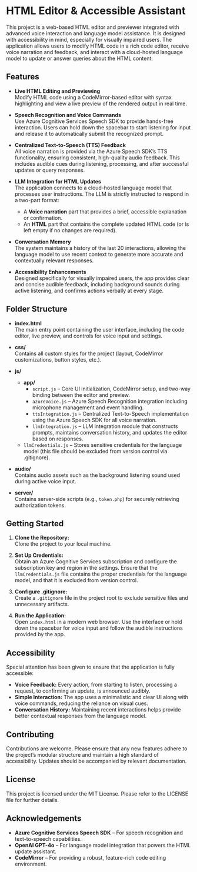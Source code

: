 # HTML Editor & Accessible Assistant

This project is a web-based HTML editor and previewer integrated with advanced voice interaction and language model assistance. It is designed with accessibility in mind, especially for visually impaired users. The application allows users to modify HTML code in a rich code editor, receive voice narration and feedback, and interact with a cloud-hosted language model to update or answer queries about the HTML content.

## Features

- **Live HTML Editing and Previewing**  
  Modify HTML code using a CodeMirror-based editor with syntax highlighting and view a live preview of the rendered output in real time.

- **Speech Recognition and Voice Commands**  
  Use Azure Cognitive Services Speech SDK to provide hands-free interaction. Users can hold down the spacebar to start listening for input and release it to automatically submit the recognized prompt.

- **Centralized Text-to-Speech (TTS) Feedback**  
  All voice narration is provided via the Azure Speech SDK’s TTS functionality, ensuring consistent, high-quality audio feedback. This includes audible cues during listening, processing, and after successful updates or query responses.

- **LLM Integration for HTML Updates**  
  The application connects to a cloud-hosted language model that processes user instructions. The LLM is strictly instructed to respond in a two-part format:
  - A **Voice narration** part that provides a brief, accessible explanation or confirmation.
  - An **HTML** part that contains the complete updated HTML code (or is left empty if no changes are required).

- **Conversation Memory**  
  The system maintains a history of the last 20 interactions, allowing the language model to use recent context to generate more accurate and contextually relevant responses.

- **Accessibility Enhancements**  
  Designed specifically for visually impaired users, the app provides clear and concise audible feedback, including background sounds during active listening, and confirms actions verbally at every stage.

## Folder Structure

- **index.html**  
  The main entry point containing the user interface, including the code editor, live preview, and controls for voice input and settings.

- **css/**  
  Contains all custom styles for the project (layout, CodeMirror customizations, button styles, etc.).

- **js/**  
  - **app/**
    - `script.js` – Core UI initialization, CodeMirror setup, and two-way binding between the editor and preview.
    - `azureVoice.js` – Azure Speech Recognition integration including microphone management and event handling.
    - `ttsIntegration.js` – Centralized Text-to-Speech implementation using the Azure Speech SDK for all voice narration.
    - `llmIntegration.js` – LLM integration module that constructs prompts, maintains conversation history, and updates the editor based on responses.
  - `llmCredentials.js` – Stores sensitive credentials for the language model (this file should be excluded from version control via .gitignore).

- **audio/**  
  Contains audio assets such as the background listening sound used during active voice input.

- **server/**  
  Contains server-side scripts (e.g., `token.php`) for securely retrieving authorization tokens.

## Getting Started

1. **Clone the Repository:**  
   Clone the project to your local machine.

2. **Set Up Credentials:**  
   Obtain an Azure Cognitive Services subscription and configure the subscription key and region in the settings. Ensure that the `llmCredentials.js` file contains the proper credentials for the language model, and that it is excluded from version control.

3. **Configure .gitignore:**  
   Create a `.gitignore` file in the project root to exclude sensitive files and unnecessary artifacts.

4. **Run the Application:**  
   Open `index.html` in a modern web browser. Use the interface or hold down the spacebar for voice input and follow the audible instructions provided by the app.

## Accessibility

Special attention has been given to ensure that the application is fully accessible:
- **Voice Feedback:** Every action, from starting to listen, processing a request, to confirming an update, is announced audibly.
- **Simple Interaction:** The app uses a minimalistic and clear UI along with voice commands, reducing the reliance on visual cues.
- **Conversation History:** Maintaining recent interactions helps provide better contextual responses from the language model.

## Contributing

Contributions are welcome. Please ensure that any new features adhere to the project’s modular structure and maintain a high standard of accessibility. Updates should be accompanied by relevant documentation.

## License

This project is licensed under the MIT License. Please refer to the LICENSE file for further details.

## Acknowledgements

- **Azure Cognitive Services Speech SDK** – For speech recognition and text-to-speech capabilities.
- **OpenAI GPT-4o** – For language model integration that powers the HTML update assistant.
- **CodeMirror** – For providing a robust, feature-rich code editing environment.
